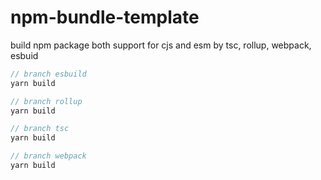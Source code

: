# npm-bundle-template

build npm package both support for cjs and esm by tsc, rollup, webpack, esbuid

```js
// branch esbuild
yarn build
```

```js
// branch rollup
yarn build
```

```js
// branch tsc
yarn build
```

```js
// branch webpack
yarn build
```
